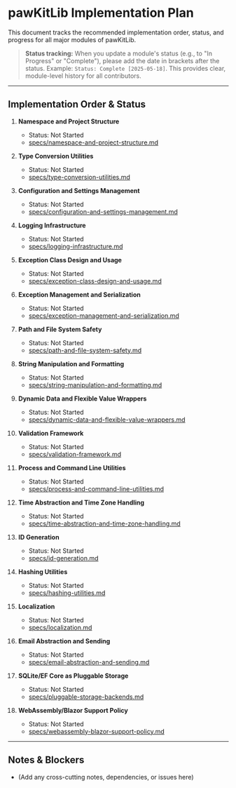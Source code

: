 # pawKitLib Implementation Plan

This document tracks the recommended implementation order, status, and progress for all major modules of pawKitLib.

> **Status tracking:** When you update a module's status (e.g., to "In Progress" or "Complete"), please add the date in brackets after the status. Example: `Status: Complete [2025-05-18]`. This provides clear, module-level history for all contributors.

---

## Implementation Order & Status

1. **Namespace and Project Structure**
   - Status: Not Started
   - [specs/namespace-and-project-structure.md](specs/namespace-and-project-structure.md)

2. **Type Conversion Utilities**
   - Status: Not Started
   - [specs/type-conversion-utilities.md](specs/type-conversion-utilities.md)

3. **Configuration and Settings Management**
   - Status: Not Started
   - [specs/configuration-and-settings-management.md](specs/configuration-and-settings-management.md)

4. **Logging Infrastructure**
   - Status: Not Started
   - [specs/logging-infrastructure.md](specs/logging-infrastructure.md)

5. **Exception Class Design and Usage**
   - Status: Not Started
   - [specs/exception-class-design-and-usage.md](specs/exception-class-design-and-usage.md)

6. **Exception Management and Serialization**
   - Status: Not Started
   - [specs/exception-management-and-serialization.md](specs/exception-management-and-serialization.md)

7. **Path and File System Safety**
   - Status: Not Started
   - [specs/path-and-file-system-safety.md](specs/path-and-file-system-safety.md)

8. **String Manipulation and Formatting**
   - Status: Not Started
   - [specs/string-manipulation-and-formatting.md](specs/string-manipulation-and-formatting.md)

9. **Dynamic Data and Flexible Value Wrappers**
   - Status: Not Started
   - [specs/dynamic-data-and-flexible-value-wrappers.md](specs/dynamic-data-and-flexible-value-wrappers.md)

10. **Validation Framework**
    - Status: Not Started
    - [specs/validation-framework.md](specs/validation-framework.md)

11. **Process and Command Line Utilities**
    - Status: Not Started
    - [specs/process-and-command-line-utilities.md](specs/process-and-command-line-utilities.md)

12. **Time Abstraction and Time Zone Handling**
    - Status: Not Started
    - [specs/time-abstraction-and-time-zone-handling.md](specs/time-abstraction-and-time-zone-handling.md)

13. **ID Generation**
    - Status: Not Started
    - [specs/id-generation.md](specs/id-generation.md)

14. **Hashing Utilities**
    - Status: Not Started
    - [specs/hashing-utilities.md](specs/hashing-utilities.md)

15. **Localization**
    - Status: Not Started
    - [specs/localization.md](specs/localization.md)

16. **Email Abstraction and Sending**
    - Status: Not Started
    - [specs/email-abstraction-and-sending.md](specs/email-abstraction-and-sending.md)

17. **SQLite/EF Core as Pluggable Storage**
    - Status: Not Started
    - [specs/pluggable-storage-backends.md](specs/pluggable-storage-backends.md)

18. **WebAssembly/Blazor Support Policy**
    - Status: Not Started
    - [specs/webassembly-blazor-support-policy.md](specs/webassembly-blazor-support-policy.md)

---

## Notes & Blockers

- (Add any cross-cutting notes, dependencies, or issues here)
